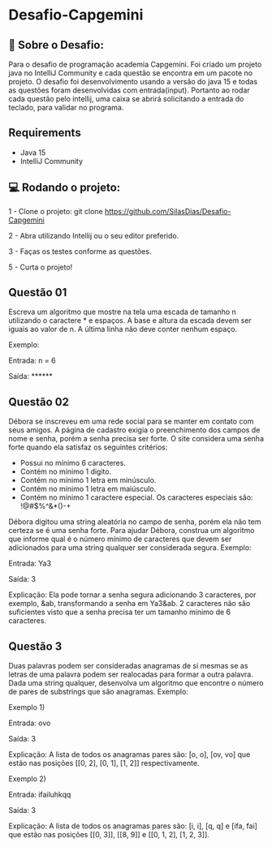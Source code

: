 # Desafio-Capgemini

## :book: Sobre o Desafio:

<p>
  
Para o desafio de programação academia Capgemini. Foi criado um projeto java no IntelliJ Community e cada questão se encontra em um pacote no projeto.
O desafio foi desenvolvimento usando a versão do java 15 e todas as questões foram desenvolvidas com entrada(input). Portanto ao rodar cada questão pelo intellij, uma caixa se abrirá solicitando a entrada do teclado, para validar no programa.

</p>

## Requirements

* Java 15
* IntelliJ Community

## :computer: Rodando o projeto:

1 - Clone o projeto: git clone https://github.com/SilasDias/Desafio-Capgemini

2 - Abra utilizando Intellij ou o seu editor preferido.

3 - Faças os testes conforme as questões.

5 - Curta o projeto!

## Questão 01

Escreva um algoritmo que mostre na tela uma escada de tamanho n utilizando o caractere *
e espaços. A base e altura da escada devem ser iguais ao valor de n. A última linha não deve conter
nenhum espaço.

Exemplo:

Entrada:
n = 6

Saída: ******


## Questão 02

Débora se inscreveu em uma rede social para se manter em contato com seus amigos. A
página de cadastro exigia o preenchimento dos campos de nome e senha, porém a senha precisa ser
forte. O site considera uma senha forte quando ela satisfaz os seguintes critérios:

- Possui no mínimo 6 caracteres.
- Contém no mínimo 1 digito.
- Contém no mínimo 1 letra em minúsculo.
- Contém no mínimo 1 letra em maiúsculo.
- Contém no mínimo 1 caractere especial. Os caracteres especiais são: !@#$%^&*()-+

Débora digitou uma string aleatória no campo de senha, porém ela não tem certeza se é uma
senha forte. Para ajudar Débora, construa um algoritmo que informe qual é o número mínimo de
caracteres que devem ser adicionados para uma string qualquer ser considerada segura.
Exemplo:

Entrada:
Ya3

Saída:
3

Explicação:
Ela pode tornar a senha segura adicionando 3 caracteres, por exemplo, &ab, transformando
a senha em Ya3&ab. 2 caracteres não são suficientes visto que a senha precisa ter um tamanho
mínimo de 6 caracteres.

## Questão 3

Duas palavras podem ser consideradas anagramas de si mesmas se as letras de uma palavra
podem ser realocadas para formar a outra palavra. Dada uma string qualquer, desenvolva um
algoritmo que encontre o número de pares de substrings que são anagramas.
Exemplo:

Exemplo 1)

Entrada:
ovo

Saída:
3

Explicação:
A lista de todos os anagramas pares são: [o, o], [ov, vo] que estão nas posições [[0, 2], [0, 1],
[1, 2]] respectivamente.

Exemplo 2)

Entrada:
ifailuhkqq

Saída:
3

Explicação:
A lista de todos os anagramas pares são: [i, i], [q, q] e [ifa, fai] que estão nas posições [[0, 3]],
[[8, 9]] e [[0, 1, 2], [1, 2, 3]].
